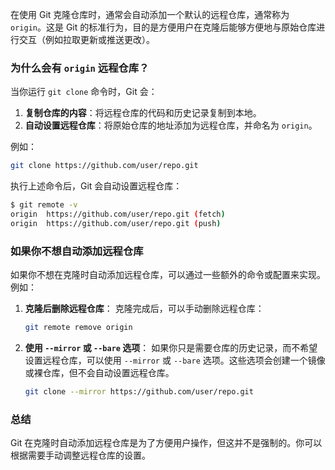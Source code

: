 在使用 Git 克隆仓库时，通常会自动添加一个默认的远程仓库，通常称为 `origin`。这是 Git 的标准行为，目的是方便用户在克隆后能够方便地与原始仓库进行交互（例如拉取更新或推送更改）。

### 为什么会有 `origin` 远程仓库？

当你运行 `git clone` 命令时，Git 会：

1. **复制仓库的内容**：将远程仓库的代码和历史记录复制到本地。
2. **自动设置远程仓库**：将原始仓库的地址添加为远程仓库，并命名为 `origin`。

例如：

```bash
git clone https://github.com/user/repo.git
```

执行上述命令后，Git 会自动设置远程仓库：

```bash
$ git remote -v
origin  https://github.com/user/repo.git (fetch)
origin  https://github.com/user/repo.git (push)
```

### 如果你不想自动添加远程仓库

如果你不想在克隆时自动添加远程仓库，可以通过一些额外的命令或配置来实现。例如：

1. **克隆后删除远程仓库**：
   克隆完成后，可以手动删除远程仓库：

   ```bash
   git remote remove origin
   ```

2. **使用 `--mirror` 或 `--bare` 选项**：
   如果你只是需要仓库的历史记录，而不希望设置远程仓库，可以使用 `--mirror` 或 `--bare` 选项。这些选项会创建一个镜像或裸仓库，但不会自动设置远程仓库。

   ```bash
   git clone --mirror https://github.com/user/repo.git
   ```

### 总结

Git 在克隆时自动添加远程仓库是为了方便用户操作，但这并不是强制的。你可以根据需要手动调整远程仓库的设置。
